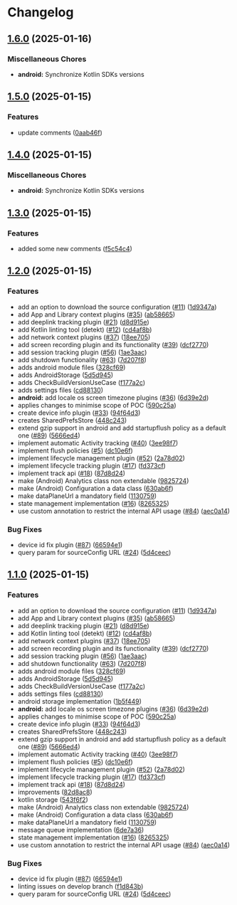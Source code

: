 # Changelog

## [1.6.0](https://github.com/1abhishekpandey/abhishek-kotlin/compare/android-v1.5.0...android-v1.6.0) (2025-01-16)


### Miscellaneous Chores

* **android:** Synchronize Kotlin SDKs versions

## [1.5.0](https://github.com/1abhishekpandey/abhishek-kotlin/compare/android-v1.4.0...android-v1.5.0) (2025-01-15)


### Features

* update comments ([0aab46f](https://github.com/1abhishekpandey/abhishek-kotlin/commit/0aab46fa627a88126fba83b4dcfcbf79a7e36c8b))

## [1.4.0](https://github.com/1abhishekpandey/abhishek-kotlin/compare/android-v1.3.0...android-v1.4.0) (2025-01-15)


### Miscellaneous Chores

* **android:** Synchronize Kotlin SDKs versions

## [1.3.0](https://github.com/1abhishekpandey/abhishek-kotlin/compare/android-v1.2.0...android-v1.3.0) (2025-01-15)


### Features

* added some new comments ([f5c54c4](https://github.com/1abhishekpandey/abhishek-kotlin/commit/f5c54c4defb3f313879375ac6212aa4afaa69c86))

## [1.2.0](https://github.com/1abhishekpandey/abhishek-kotlin/compare/android-v1.1.0...android-v1.2.0) (2025-01-15)


### Features

* add an option to download the source configuration ([#11](https://github.com/1abhishekpandey/abhishek-kotlin/issues/11)) ([1d9347a](https://github.com/1abhishekpandey/abhishek-kotlin/commit/1d9347af2dab641726d165016fe21d3dbef41565))
* add App and Library context plugins ([#35](https://github.com/1abhishekpandey/abhishek-kotlin/issues/35)) ([ab58665](https://github.com/1abhishekpandey/abhishek-kotlin/commit/ab5866584e38f5bdb8c01a545be6f8256fb2db48))
* add deeplink tracking plugin ([#21](https://github.com/1abhishekpandey/abhishek-kotlin/issues/21)) ([d8d915e](https://github.com/1abhishekpandey/abhishek-kotlin/commit/d8d915e88f38cec92d0aea6b923906bd041b3d26))
* add Kotlin linting tool (detekt) ([#12](https://github.com/1abhishekpandey/abhishek-kotlin/issues/12)) ([cd4af8b](https://github.com/1abhishekpandey/abhishek-kotlin/commit/cd4af8ba62a2268cbde4b20f63b0e5dd813b2054))
* add network context plugins ([#37](https://github.com/1abhishekpandey/abhishek-kotlin/issues/37)) ([18ee705](https://github.com/1abhishekpandey/abhishek-kotlin/commit/18ee70583d411a7c0c4062ff88ba53ba90da0ac4))
* add screen recording plugin and its functionality ([#39](https://github.com/1abhishekpandey/abhishek-kotlin/issues/39)) ([dcf2770](https://github.com/1abhishekpandey/abhishek-kotlin/commit/dcf277062d2b81b9ae823c7be68ca6c0940bce82))
* add session tracking plugin ([#56](https://github.com/1abhishekpandey/abhishek-kotlin/issues/56)) ([1ae3aac](https://github.com/1abhishekpandey/abhishek-kotlin/commit/1ae3aac7c4d7aa8383e480b132ea7da4c7545b55))
* add shutdown functionality ([#63](https://github.com/1abhishekpandey/abhishek-kotlin/issues/63)) ([7d207f8](https://github.com/1abhishekpandey/abhishek-kotlin/commit/7d207f895aae47974e447ba5a5b4b0f1a0933fda))
* adds android module files ([328cf69](https://github.com/1abhishekpandey/abhishek-kotlin/commit/328cf69116338b39ae283fd20efcdcea8cbef2eb))
* adds AndroidStorage ([5d5d945](https://github.com/1abhishekpandey/abhishek-kotlin/commit/5d5d945499b7ba3a58e0d6784232e315004e0c8f))
* adds CheckBuildVersionUseCase ([f177a2c](https://github.com/1abhishekpandey/abhishek-kotlin/commit/f177a2cad04c5665ca6e9fd66c2e78e757fe59eb))
* adds settings files ([cd88130](https://github.com/1abhishekpandey/abhishek-kotlin/commit/cd88130b20f7901a022083844249df935d91338f))
* **android:** add locale os screen timezone plugins ([#36](https://github.com/1abhishekpandey/abhishek-kotlin/issues/36)) ([6d39e2d](https://github.com/1abhishekpandey/abhishek-kotlin/commit/6d39e2d8fbbceb84edbfdda4019c0477d89ccfea))
* applies changes to minimise scope of POC ([590c25a](https://github.com/1abhishekpandey/abhishek-kotlin/commit/590c25a6ccf78ae7871a5252966d96c4a9ce9a1e))
* create device info plugin ([#33](https://github.com/1abhishekpandey/abhishek-kotlin/issues/33)) ([94f64d3](https://github.com/1abhishekpandey/abhishek-kotlin/commit/94f64d32a02fd7a7cdcfceb9eb94fed52f8db69b))
* creates SharedPrefsStore ([448c243](https://github.com/1abhishekpandey/abhishek-kotlin/commit/448c243b69307e650e7ff62c2d96cecfd59da858))
* extend gzip support in android and add startupflush policy as a default one ([#89](https://github.com/1abhishekpandey/abhishek-kotlin/issues/89)) ([5666ed4](https://github.com/1abhishekpandey/abhishek-kotlin/commit/5666ed493a909c1bd6fb10eb0ea0f18e754a6b77))
* implement automatic Activity tracking ([#40](https://github.com/1abhishekpandey/abhishek-kotlin/issues/40)) ([3ee98f7](https://github.com/1abhishekpandey/abhishek-kotlin/commit/3ee98f751f6dccb06b48cc842192c903329e8cfb))
* implement flush policies ([#5](https://github.com/1abhishekpandey/abhishek-kotlin/issues/5)) ([dc10e6f](https://github.com/1abhishekpandey/abhishek-kotlin/commit/dc10e6f4468482550e23694013e78452f61aedb8))
* implement lifecycle management plugin ([#52](https://github.com/1abhishekpandey/abhishek-kotlin/issues/52)) ([2a78d02](https://github.com/1abhishekpandey/abhishek-kotlin/commit/2a78d0250c00b506613dfa0d772cb682dad8561a))
* implement lifecycle tracking plugin ([#17](https://github.com/1abhishekpandey/abhishek-kotlin/issues/17)) ([fd373cf](https://github.com/1abhishekpandey/abhishek-kotlin/commit/fd373cf08eac3ba0e699d4db77a1244d94c56212))
* implement track api ([#18](https://github.com/1abhishekpandey/abhishek-kotlin/issues/18)) ([87d8d24](https://github.com/1abhishekpandey/abhishek-kotlin/commit/87d8d24bbf6ceb54cb5159819020b85947426371))
* make (Android) Analytics class non extendable ([9825724](https://github.com/1abhishekpandey/abhishek-kotlin/commit/98257248bbde92a5ba39091ccd9d65efefab894a))
* make (Android) Configuration a data class ([630ab6f](https://github.com/1abhishekpandey/abhishek-kotlin/commit/630ab6f0b396e1c637a2d6717ee001f2187143db))
* make dataPlaneUrl a mandatory field ([1130759](https://github.com/1abhishekpandey/abhishek-kotlin/commit/11307594ef1871e1b5a8a2c2a26c842a77a56aa5))
* state management implementation ([#16](https://github.com/1abhishekpandey/abhishek-kotlin/issues/16)) ([8265325](https://github.com/1abhishekpandey/abhishek-kotlin/commit/8265325b2dc7654f273105bb6b0bd7994d4daa9d))
* use custom annotation to restrict the internal API usage ([#84](https://github.com/1abhishekpandey/abhishek-kotlin/issues/84)) ([aec0a14](https://github.com/1abhishekpandey/abhishek-kotlin/commit/aec0a143307210d6ec7a3bd174d7dc38d52931a3))


### Bug Fixes

* device id fix plugin ([#87](https://github.com/1abhishekpandey/abhishek-kotlin/issues/87)) ([66594e1](https://github.com/1abhishekpandey/abhishek-kotlin/commit/66594e1042c0f6dd68338051abda7addced5f1b7))
* query param for sourceConfig URL ([#24](https://github.com/1abhishekpandey/abhishek-kotlin/issues/24)) ([5d4ceec](https://github.com/1abhishekpandey/abhishek-kotlin/commit/5d4ceec8184a5a8f0c82ffa8209a14366f79a1cd))

## [1.1.0](https://github.com/1abhishekpandey/abhishek-kotlin/compare/android-v1.0.0...android-v1.1.0) (2025-01-15)


### Features

* add an option to download the source configuration ([#11](https://github.com/1abhishekpandey/abhishek-kotlin/issues/11)) ([1d9347a](https://github.com/1abhishekpandey/abhishek-kotlin/commit/1d9347af2dab641726d165016fe21d3dbef41565))
* add App and Library context plugins ([#35](https://github.com/1abhishekpandey/abhishek-kotlin/issues/35)) ([ab58665](https://github.com/1abhishekpandey/abhishek-kotlin/commit/ab5866584e38f5bdb8c01a545be6f8256fb2db48))
* add deeplink tracking plugin ([#21](https://github.com/1abhishekpandey/abhishek-kotlin/issues/21)) ([d8d915e](https://github.com/1abhishekpandey/abhishek-kotlin/commit/d8d915e88f38cec92d0aea6b923906bd041b3d26))
* add Kotlin linting tool (detekt) ([#12](https://github.com/1abhishekpandey/abhishek-kotlin/issues/12)) ([cd4af8b](https://github.com/1abhishekpandey/abhishek-kotlin/commit/cd4af8ba62a2268cbde4b20f63b0e5dd813b2054))
* add network context plugins ([#37](https://github.com/1abhishekpandey/abhishek-kotlin/issues/37)) ([18ee705](https://github.com/1abhishekpandey/abhishek-kotlin/commit/18ee70583d411a7c0c4062ff88ba53ba90da0ac4))
* add screen recording plugin and its functionality ([#39](https://github.com/1abhishekpandey/abhishek-kotlin/issues/39)) ([dcf2770](https://github.com/1abhishekpandey/abhishek-kotlin/commit/dcf277062d2b81b9ae823c7be68ca6c0940bce82))
* add session tracking plugin ([#56](https://github.com/1abhishekpandey/abhishek-kotlin/issues/56)) ([1ae3aac](https://github.com/1abhishekpandey/abhishek-kotlin/commit/1ae3aac7c4d7aa8383e480b132ea7da4c7545b55))
* add shutdown functionality ([#63](https://github.com/1abhishekpandey/abhishek-kotlin/issues/63)) ([7d207f8](https://github.com/1abhishekpandey/abhishek-kotlin/commit/7d207f895aae47974e447ba5a5b4b0f1a0933fda))
* adds android module files ([328cf69](https://github.com/1abhishekpandey/abhishek-kotlin/commit/328cf69116338b39ae283fd20efcdcea8cbef2eb))
* adds AndroidStorage ([5d5d945](https://github.com/1abhishekpandey/abhishek-kotlin/commit/5d5d945499b7ba3a58e0d6784232e315004e0c8f))
* adds CheckBuildVersionUseCase ([f177a2c](https://github.com/1abhishekpandey/abhishek-kotlin/commit/f177a2cad04c5665ca6e9fd66c2e78e757fe59eb))
* adds settings files ([cd88130](https://github.com/1abhishekpandey/abhishek-kotlin/commit/cd88130b20f7901a022083844249df935d91338f))
* android storage implementation ([1b5f449](https://github.com/1abhishekpandey/abhishek-kotlin/commit/1b5f449439d97e756e83898e729a1682cd7b37ee))
* **android:** add locale os screen timezone plugins ([#36](https://github.com/1abhishekpandey/abhishek-kotlin/issues/36)) ([6d39e2d](https://github.com/1abhishekpandey/abhishek-kotlin/commit/6d39e2d8fbbceb84edbfdda4019c0477d89ccfea))
* applies changes to minimise scope of POC ([590c25a](https://github.com/1abhishekpandey/abhishek-kotlin/commit/590c25a6ccf78ae7871a5252966d96c4a9ce9a1e))
* create device info plugin ([#33](https://github.com/1abhishekpandey/abhishek-kotlin/issues/33)) ([94f64d3](https://github.com/1abhishekpandey/abhishek-kotlin/commit/94f64d32a02fd7a7cdcfceb9eb94fed52f8db69b))
* creates SharedPrefsStore ([448c243](https://github.com/1abhishekpandey/abhishek-kotlin/commit/448c243b69307e650e7ff62c2d96cecfd59da858))
* extend gzip support in android and add startupflush policy as a default one ([#89](https://github.com/1abhishekpandey/abhishek-kotlin/issues/89)) ([5666ed4](https://github.com/1abhishekpandey/abhishek-kotlin/commit/5666ed493a909c1bd6fb10eb0ea0f18e754a6b77))
* implement automatic Activity tracking ([#40](https://github.com/1abhishekpandey/abhishek-kotlin/issues/40)) ([3ee98f7](https://github.com/1abhishekpandey/abhishek-kotlin/commit/3ee98f751f6dccb06b48cc842192c903329e8cfb))
* implement flush policies ([#5](https://github.com/1abhishekpandey/abhishek-kotlin/issues/5)) ([dc10e6f](https://github.com/1abhishekpandey/abhishek-kotlin/commit/dc10e6f4468482550e23694013e78452f61aedb8))
* implement lifecycle management plugin ([#52](https://github.com/1abhishekpandey/abhishek-kotlin/issues/52)) ([2a78d02](https://github.com/1abhishekpandey/abhishek-kotlin/commit/2a78d0250c00b506613dfa0d772cb682dad8561a))
* implement lifecycle tracking plugin ([#17](https://github.com/1abhishekpandey/abhishek-kotlin/issues/17)) ([fd373cf](https://github.com/1abhishekpandey/abhishek-kotlin/commit/fd373cf08eac3ba0e699d4db77a1244d94c56212))
* implement track api ([#18](https://github.com/1abhishekpandey/abhishek-kotlin/issues/18)) ([87d8d24](https://github.com/1abhishekpandey/abhishek-kotlin/commit/87d8d24bbf6ceb54cb5159819020b85947426371))
* improvements ([82d8ac8](https://github.com/1abhishekpandey/abhishek-kotlin/commit/82d8ac89e39854b1da712fe089c11701a3838804))
* kotlin storage ([543f6f2](https://github.com/1abhishekpandey/abhishek-kotlin/commit/543f6f2205f4efec2f315e1e708597d9f54af5f3))
* make (Android) Analytics class non extendable ([9825724](https://github.com/1abhishekpandey/abhishek-kotlin/commit/98257248bbde92a5ba39091ccd9d65efefab894a))
* make (Android) Configuration a data class ([630ab6f](https://github.com/1abhishekpandey/abhishek-kotlin/commit/630ab6f0b396e1c637a2d6717ee001f2187143db))
* make dataPlaneUrl a mandatory field ([1130759](https://github.com/1abhishekpandey/abhishek-kotlin/commit/11307594ef1871e1b5a8a2c2a26c842a77a56aa5))
* message queue implementation ([6de7a36](https://github.com/1abhishekpandey/abhishek-kotlin/commit/6de7a36623d44e611ce4a6344c3870bf333caaaf))
* state management implementation ([#16](https://github.com/1abhishekpandey/abhishek-kotlin/issues/16)) ([8265325](https://github.com/1abhishekpandey/abhishek-kotlin/commit/8265325b2dc7654f273105bb6b0bd7994d4daa9d))
* use custom annotation to restrict the internal API usage ([#84](https://github.com/1abhishekpandey/abhishek-kotlin/issues/84)) ([aec0a14](https://github.com/1abhishekpandey/abhishek-kotlin/commit/aec0a143307210d6ec7a3bd174d7dc38d52931a3))


### Bug Fixes

* device id fix plugin ([#87](https://github.com/1abhishekpandey/abhishek-kotlin/issues/87)) ([66594e1](https://github.com/1abhishekpandey/abhishek-kotlin/commit/66594e1042c0f6dd68338051abda7addced5f1b7))
* linting issues on develop branch ([f1d843b](https://github.com/1abhishekpandey/abhishek-kotlin/commit/f1d843b37f15ebc47a820335e1c00c76ce85463f))
* query param for sourceConfig URL ([#24](https://github.com/1abhishekpandey/abhishek-kotlin/issues/24)) ([5d4ceec](https://github.com/1abhishekpandey/abhishek-kotlin/commit/5d4ceec8184a5a8f0c82ffa8209a14366f79a1cd))
